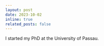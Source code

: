 ```yaml
---
layout: post
date: 2023-10-02
inline: true
related_posts: false
---
```


I started my PhD at the University of Passau.